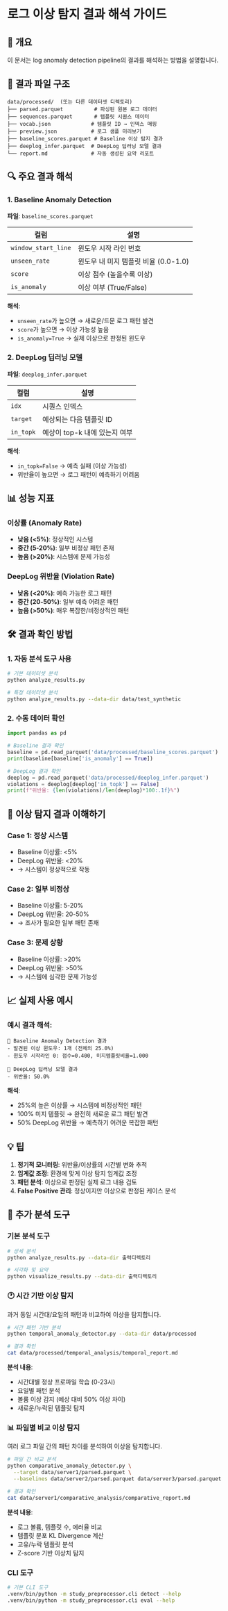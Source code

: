 # 로그 이상 탐지 결과 해석 가이드

## 🎯 개요

이 문서는 log anomaly detection pipeline의 결과를 해석하는 방법을 설명합니다.

## 📁 결과 파일 구조

```
data/processed/  (또는 다른 데이터셋 디렉토리)
├── parsed.parquet          # 파싱된 원본 로그 데이터
├── sequences.parquet       # 템플릿 시퀀스 데이터
├── vocab.json             # 템플릿 ID → 인덱스 매핑
├── preview.json           # 로그 샘플 미리보기
├── baseline_scores.parquet # Baseline 이상 탐지 결과
├── deeplog_infer.parquet  # DeepLog 딥러닝 모델 결과
└── report.md              # 자동 생성된 요약 리포트
```

## 🔍 주요 결과 해석

### 1. Baseline Anomaly Detection

**파일**: `baseline_scores.parquet`

| 컬럼 | 설명 |
|------|------|
| `window_start_line` | 윈도우 시작 라인 번호 |
| `unseen_rate` | 윈도우 내 미지 템플릿 비율 (0.0-1.0) |
| `score` | 이상 점수 (높을수록 이상) |
| `is_anomaly` | 이상 여부 (True/False) |

**해석**:
- `unseen_rate`가 높으면 → 새로운/드문 로그 패턴 발견
- `score`가 높으면 → 이상 가능성 높음
- `is_anomaly=True` → 실제 이상으로 판정된 윈도우

### 2. DeepLog 딥러닝 모델

**파일**: `deeplog_infer.parquet`

| 컬럼 | 설명 |
|------|------|
| `idx` | 시퀀스 인덱스 |
| `target` | 예상되는 다음 템플릿 ID |
| `in_topk` | 예상이 top-k 내에 있는지 여부 |

**해석**:
- `in_topk=False` → 예측 실패 (이상 가능성)
- 위반율이 높으면 → 로그 패턴이 예측하기 어려움

## 📊 성능 지표

### 이상률 (Anomaly Rate)
- **낮음 (<5%)**: 정상적인 시스템
- **중간 (5-20%)**: 일부 비정상 패턴 존재
- **높음 (>20%)**: 시스템에 문제 가능성

### DeepLog 위반율 (Violation Rate)
- **낮음 (<20%)**: 예측 가능한 로그 패턴
- **중간 (20-50%)**: 일부 예측 어려운 패턴
- **높음 (>50%)**: 매우 복잡한/비정상적인 패턴

## 🛠️ 결과 확인 방법

### 1. 자동 분석 도구 사용
```bash
# 기본 데이터셋 분석
python analyze_results.py

# 특정 데이터셋 분석
python analyze_results.py --data-dir data/test_synthetic
```

### 2. 수동 데이터 확인
```python
import pandas as pd

# Baseline 결과 확인
baseline = pd.read_parquet('data/processed/baseline_scores.parquet')
print(baseline[baseline['is_anomaly'] == True])

# DeepLog 결과 확인
deeplog = pd.read_parquet('data/processed/deeplog_infer.parquet')
violations = deeplog[deeplog['in_topk'] == False]
print(f"위반율: {len(violations)/len(deeplog)*100:.1f}%")
```

## 🚨 이상 탐지 결과 이해하기

### Case 1: 정상 시스템
- Baseline 이상률: <5%
- DeepLog 위반율: <20%
- → 시스템이 정상적으로 작동

### Case 2: 일부 비정상
- Baseline 이상률: 5-20%
- DeepLog 위반율: 20-50%
- → 조사가 필요한 일부 패턴 존재

### Case 3: 문제 상황
- Baseline 이상률: >20%
- DeepLog 위반율: >50%
- → 시스템에 심각한 문제 가능성

## 📈 실제 사용 예시

### 예시 결과 해석:
```
🚨 Baseline Anomaly Detection 결과
- 발견된 이상 윈도우: 1개 (전체의 25.0%)
- 윈도우 시작라인 0: 점수=0.400, 미지템플릿비율=1.000

🧠 DeepLog 딥러닝 모델 결과  
- 위반율: 50.0%
```

**해석**: 
- 25%의 높은 이상률 → 시스템에 비정상적인 패턴
- 100% 미지 템플릿 → 완전히 새로운 로그 패턴 발견
- 50% DeepLog 위반율 → 예측하기 어려운 복잡한 패턴

## 💡 팁

1. **정기적 모니터링**: 위반율/이상률의 시간별 변화 추적
2. **임계값 조정**: 환경에 맞게 이상 탐지 임계값 조정
3. **패턴 분석**: 이상으로 판정된 실제 로그 내용 검토
4. **False Positive 관리**: 정상이지만 이상으로 판정된 케이스 분석

## 🔧 추가 분석 도구

### 기본 분석 도구
```bash
# 상세 분석
python analyze_results.py --data-dir 출력디렉토리

# 시각화 및 요약
python visualize_results.py --data-dir 출력디렉토리
```

### 🕐 시간 기반 이상 탐지
과거 동일 시간대/요일의 패턴과 비교하여 이상을 탐지합니다.

```bash
# 시간 패턴 기반 분석
python temporal_anomaly_detector.py --data-dir data/processed

# 결과 확인
cat data/processed/temporal_analysis/temporal_report.md
```

**분석 내용**:
- 시간대별 정상 프로파일 학습 (0-23시)
- 요일별 패턴 분석
- 볼륨 이상 감지 (예상 대비 50% 이상 차이)
- 새로운/누락된 템플릿 탐지

### 📊 파일별 비교 이상 탐지  
여러 로그 파일 간의 패턴 차이를 분석하여 이상을 탐지합니다.

```bash
# 파일 간 비교 분석
python comparative_anomaly_detector.py \
  --target data/server1/parsed.parquet \
  --baselines data/server2/parsed.parquet data/server3/parsed.parquet

# 결과 확인
cat data/server1/comparative_analysis/comparative_report.md
```

**분석 내용**:
- 로그 볼륨, 템플릿 수, 에러율 비교
- 템플릿 분포 KL Divergence 계산
- 고유/누락 템플릿 분석
- Z-score 기반 이상치 탐지

### CLI 도구
```bash
# 기본 CLI 도구
.venv/bin/python -m study_preprocessor.cli detect --help
.venv/bin/python -m study_preprocessor.cli eval --help
```
